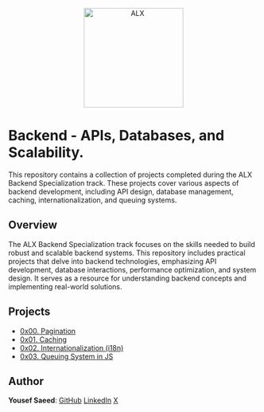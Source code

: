 <p align="center">
  <a href="https://www.alxafrica.com/">
    <img src="http://www.alxafrica.com/wp-content/uploads/2022/01/header-logo.png" width="200px" alt="ALX">
  </a>
</p>

# Backend - APIs, Databases, and Scalability.

This repository contains a collection of projects completed during the ALX Backend Specialization track.
These projects cover various aspects of backend development, including API design, database management, caching, internationalization, and queuing systems.

## Overview

The ALX Backend Specialization track focuses on the skills needed to build robust and scalable backend systems.
This repository includes practical projects that delve into backend technologies, emphasizing API development, database interactions, performance optimization, and system design.
It serves as a resource for understanding backend concepts and implementing real-world solutions.

## Projects

-   [0x00. Pagination](./0x00-pagination/)
-   [0x01. Caching](./0x01-caching/)
-   [0x02. Internationalization (i18n)](./0x02-i18n/)
-   [0x03. Queuing System in JS](./0x03-queuing_system_in_js/)

## Author

**Yousef Saeed**:
[GitHub](https://github.com/uosyph)
[LinkedIn](https://linkedin.com/in/uosyph)
[X](https://twitter.com/uosyph)

